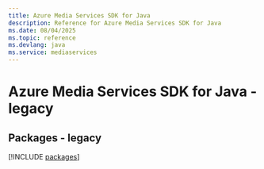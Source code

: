 ```yaml
---
title: Azure Media Services SDK for Java
description: Reference for Azure Media Services SDK for Java
ms.date: 08/04/2025
ms.topic: reference
ms.devlang: java
ms.service: mediaservices
---
```

# Azure Media Services SDK for Java - legacy
## Packages - legacy
[!INCLUDE [packages](media-services-index.md)]